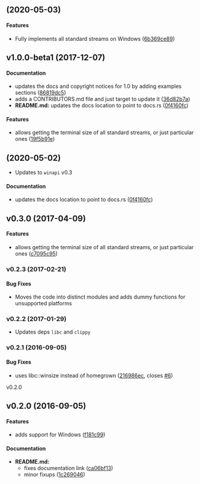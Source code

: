 <a name="v1.0.0-beta.2"></a>
##  (2020-05-03)

#### Features

*   Fully implements all standard streams on Windows ([6b369ce89](https://github.com/clap-rs/term_size-rs/commit/6b369ce896203fd8761e0e22bda43629ff459c35))

<a name="v1.0.0-beta1"></a>
## v1.0.0-beta1 (2017-12-07)

#### Documentation

*   updates the docs and copyright notices for 1.0 by adding examples sections ([86819dc5](https://github.com/kbknapp/term_size-rs/commit/86819dc5f1f80f3d9172bf3fa70781294762252e))
*   adds a CONTRIBUTORS.md file and just target to update it ([36d82b7a](https://github.com/kbknapp/term_size-rs/commit/36d82b7a094e02eb76d26bb987a53ac85f3dc407))
* **README.md:**  updates the docs location to point to docs.rs ([0f4160fc](https://github.com/kbknapp/term_size-rs/commit/0f4160fc37c2311ff2e02f97cb252b2d09a87629))

#### Features

*   allows getting the terminal size of all standard streams, or just particular ones ([19f5b91e](https://github.com/kbknapp/term_size-rs/commit/19f5b91eed0b6486983b80fe713ad18e34afb70a))

<a name="v0.3.2"></a>
##  (2020-05-02)

* Updates to `winapi` v0.3

#### Documentation

  *  updates the docs location to point to docs.rs ([0f4160fc](https://github.com/kbknapp/term_size-rs/commit/0f4160fc37c2311ff2e02f97cb252b2d09a87629))

<a name="v0.3.0"></a>
## v0.3.0 (2017-04-09)

#### Features

*   allows getting the terminal size of all standard streams, or just particular ones ([c7095c95](https://github.com/kbknapp/term_size-rs/commit/c7095c95d633e0a36ea78434bc83349a9711a187))



<a name="v0.2.3"></a>
### v0.2.3 (2017-02-21)

#### Bug Fixes

* Moves the code into distinct modules and adds dummy functions for unsupported platforms


<a name="v0.2.2"></a>
### v0.2.2 (2017-01-29)

* Updates deps `libc` and `clippy`

<a name="v0.2.1"></a>
### v0.2.1 (2016-09-05)


#### Bug Fixes

*   uses libc::winsize instead of homegrown ([216986ec](https://github.com/kbknapp/term_size-rs/commit/216986ecdbe528523953a1cde4cf6c329a0f4fbc), closes [#6](https://github.com/kbknapp/term_size-rs/issues/6))




<a name="v0.2.0">v0.2.0</a>
## v0.2.0 (2016-09-05)

#### Features

* adds support for Windows ([f181c99](https://github.com/kbknapp/term_size-rs/commit/f181c99c0c306b711952a2a4053df904e851413f))

#### Documentation

* **README.md:**
  *  fixes documentation link ([ca06bf13](https://github.com/kbknapp/term_size-rs/commit/ca06bf132948559032853addd9aa0af022a126e9))
  *  minor fixups ([1c269046](https://github.com/kbknapp/term_size-rs/commit/1c2690462b1b1db58d46395c6f1cf098dd769e18))


